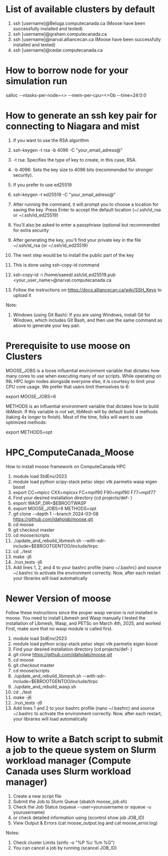 # List of available clusters by default
1. ssh [username]@Beluga.computecanada.ca (Moose have been successfully installed and tested)
2. ssh [username]@graham.computecanada.ca
3. ssh [username]@narval.alliancecan.ca (Moose have been successfully installed and tested)
5. ssh [username]@cedar.computecanada.ca

# How to borrow node for your simulation run
salloc --ntasks-per-node=<> --mem-per-cpu=<>Gb --time=24:0:0

# How to generate an ssh key pair for connecting to Niagara and mist
1. If you want to use the RSA algorithm
  1. ssh-keygen -t rsa -b 4096 -C "your_email_adress@"
  2. -t rsa: Specifies the type of key to create, in this case, RSA.
  3. -b 4096: Sets the key size to 4096 bits (recommended for stronger security).
2. If you prefer to use ed25519
  1. ssh-keygen -t ed25519 -C "your_email_adress@"  
3. After running the command, it will prompt you to choose a location for saving the key. Press Enter to accept the default location (~/.ssh/id_rsa or ~/.ssh/id_ed25519)
4. You'll also be asked to enter a passphrase (optional but recommended for extra security
5. After generating the key, you'll find your private key in the file ~/.ssh/id_rsa (or ~/.ssh/id_ed25519)
6. The next step would be to install the public part of the key
7. This is done using ssh-copy-id command
8. ssh-copy-id -i /home/saeed/.ssh/id_ed25519.pub <your_user_name>@narval.computecanada.ca

  9. Follow the instructions on https://docs.alliancecan.ca/wiki/SSH_Keys to upload it  

Note:
1. Windows (using Git Bash): If you are using Windows, install Git for Windows, which includes Git Bash, and then use the same command as above to generate your key pair.
# Prerequisite to use moose on Clusters
MOOSE_JOBS is a loose influential environment variable that dictates how many cores to use when executing many of our scripts. While operating on INL HPC login nodes alongside everyone else, it is courtesy to limit your CPU core usage. We prefer that users limit themselves to 6:

export MOOSE_JOBS=6

METHODS is an influential environment variable that dictates how to build libMesh. If this variable is not set, libMesh will by default build 4 methods (taking 4x longer to finish). Most of the time, folks will want to use optimized methods:

export METHODS=opt

# HPC_ComputeCanada_Moose
How to install moose framework on ComputeCanada HPC

1. module load StdEnv/2023
2. module load python scipy-stack petsc slepc vtk parmetis wasp eigen boost
3. export CC=mpicc CXX=mpicxx FC=mpif90 F90=mpif90 F77=mpif77
4. Find your desired installation directory (cd projects/def- )
5. export WASP_DIR=$EBROOTWASP
6. export MOOSE_JOBS=6 METHODS=opt
7. git clone --depth 1 --branch 2024-03-08 https://github.com/idaholab/moose.git
8. cd moose
9. git checkout master
10. cd moose/scripts
11. ./update_and_rebuild_libmesh.sh --with-xdr-include=$EBROOTGENTOO/include/tirpc
12. cd ../test
13. make -j6
14. ./run_tests -j6
15. Add lines 1, 2, and 4 to your bashrc profile (nano ~/.bashrc) and source ~/.bashrc to activate the environment correctly. Now, after each restart your libraries will load automatically

# Newer Version of moose
Follow these instructions since the proper wasp version is not installed in moose. You need to install Libmesh and Wasp manually
I tested the installation of Libmesh, Wasp, and PETSc on March 4th, 2025, and worked
First, make sure that no wasp module is called first.
1. module load StdEnv/2023
2. module load python scipy-stack petsc slepc vtk parmetis eigen boost
4. Find your desired installation directory (cd projects/def- )
5. git clone https://github.com/idaholab/moose.git
6. cd moose
7. git checkout master
8. cd moose/scripts
9. ./update_and_rebuild_libmesh.sh --with-xdr-include=$EBROOTGENTOO/include/tirpc
10. ./update_and_rebuild_wasp.sh
11. cd ../test
12. make -j6
13. ./run_tests -j6
14. Add lines 1 and 2 to your bashrc profile (nano ~/.bashrc) and source ~/.bashrc to activate the environment correctly. Now, after each restart, your libraries will load automatically

# How to write a Batch script to submit a job to the queue system on Slurm workload manager (Compute Canada uses Slurm workload manager)
1. Create a new script file
2. Submit the Job to Slurm Queue (sbatch moose_job.sh)
3. Check the Job Status (squeue --user=yourusername or squeue -u yourusername)
5. or check detailed information using (scontrol show job JOB_ID)
6. View Output & Errors (cat moose_output.log and cat moose_error.log)

Notes:
1. Check cluster Limits (sinfo -o "%P %c %m %G")
2. You can cancel a job by running (scancel JOB_ID)
